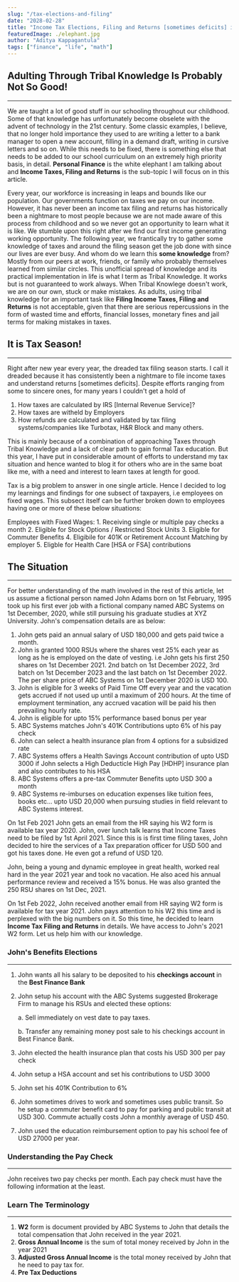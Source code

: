 ```yaml
---
slug: "/tax-elections-and-filing"
date: "2028-02-28"
title: "Income Tax Elections, Filing and Returns [sometimes deficits] in the United States"
featuredImage: ./elephant.jpg
author: "Aditya Kappagantula"
tags: ["finance", "life", "math"]
---
```


## Adulting Through Tribal Knowledge Is Probably Not So Good!
---

We are taught a lot of good stuff in our schooling throughout our childhood. Some of that knowledge has unfortunately become obselete with the advent of technology in the 21st century. Some classic examples, I believe, that no longer hold importance they used to are writing a letter to a bank manager to open a new account, filling in a demand draft, writing in cursive letters and so on. While this needs to be fixed, there is something else that needs to be added to our school curriculum on an extremely high priority basis, in detail. **Personal Finance** is the white elephant I am talking about and **Income Taxes, Filing and Returns** is the sub-topic I will focus on in this article. 

Every year, our workforce is increasing in leaps and bounds like our population. Our governments function on taxes we pay on our income. However, it has never been an income tax filing and returns has historically been a nightmare to most people because we are not made aware of this process from childhood and so we never got an opportunity to learn what it is like. We stumble upon this right after we find our first income generating working opportunity. The following year, we frantically try to gather some knowledge of taxes and around the filing season get the job done with since our lives are ever busy. And whom do we learn this **some knowledge** from? Mostly from our peers at work, friends, or family who probably themselves learned from similar circles. This unofficial spread of knowledge and its practical implementation in life is what I term as Tribal Knowledge. It works but is not guaranteed to work always. When Tribal Knowlege doesn't work, we are on our own, stuck or make mistakes. As adults, using tribal knowledge for an important task like **Filing Income Taxes, Filing and Returns** is not acceptable, given that there are serious repercussions in the form of wasted time and efforts, financial losses, monetary fines and jail terms for making mistakes in taxes.

## It is Tax Season!
---
Right after new year every year, the dreaded tax filing season starts. I call it dreaded because it has consistently been a nightmare to file income taxes and understand returns [sometimes deficits]. Despite efforts ranging from some to sincere ones, for many years I couldn't get a hold of

  1. How taxes are calculated by IRS [Internal Revenue Service]?
  2. How taxes are witheld by Employers
  3. How refunds are calculated and validated by tax filing systems/companies like Turbotax, H&R Block and many others.

This is mainly because of a combination of approaching Taxes through Tribal Knowledge and a lack of clear path to gain formal Tax education. But this year, I have put in considerable amount of efforts to understand my tax situation and hence wanted to blog it for others who are in the same boat like me, with a need and interest to learn taxes at length for good.

Tax is a big problem to answer in one single article. Hence I decided to log my learnings and findings for one subsect of taxpayers, i.e employees on fixed wages. This subsect itself can be further broken down to employees having one or more of these below situations:

Employees with Fixed Wages:
    1. Receiving single or multiple pay checks a month
    2. Eligible for Stock Options / Restricted Stock Units
    3. Eligible for Commuter Benefits
    4. Eligibile for 401K or Retirement Account Matching by employer
    5. Eligble for Health Care [HSA or FSA] contributions

## The Situation
---
For better understanding of the math involved in the rest of this article, let us assume a fictional person named John Adams born on 1st February, 1995 took up his first ever job with a fictional company named ABC Systems on 1st December, 2020, while still pursuing his graduate studies at XYZ University. John's compensation details are as below:

1. John gets paid an annual salary of USD 180,000 and gets paid twice a month.
2. John is granted 1000 RSUs where the shares vest 25% each year as long as he is employed on the date of vesting. i.e John gets his first 250 shares on 1st December 2021. 2nd batch on 1st December 2022, 3rd batch on 1st December 2023 and the last batch on 1st December 2022. The per share price of ABC Systems on 1st December 2020 is USD 100.
3. John is eligible for 3 weeks of Paid Time Off every year and the vacation gets accrued if not used up until a maximum of 200 hours. At the time of employment termination, any accrued vacation will be paid his then prevailing hourly rate.
4. John is eligible for upto 15% performance based bonus per year
5. ABC Systems matches John's 401K Contributions upto 6% of his pay check
6. John can select a health insurance plan from 4 options for a subsidized rate
7. ABC Systems offers a Health Savings Account contribution of upto USD 3000 if John selects a High Deducticle High Pay [HDHP] insurance plan and also contributes to his HSA 
8. ABC Systems offers a pre-tax Commuter Benefits upto USD 300 a month
9. ABC Systems re-imburses on education expenses like tuition fees, books etc... upto USD 20,000 when pursuing studies in field relevant to ABC Systems interest.

On 1st Feb 2021 John gets an email from the HR saying his W2 form is available tax year 2020. John, over lunch talk learns that Income Taxes need to be filed by 1st April 2021. Since this is is first time filing taxes, John decided to hire the services of a Tax preparation officer for USD 500 and got his taxes done. He even got a refund of USD 120. 

John, being a young and dynamic employee in great health, worked real hard in the year 2021 year and took no vacation. He also aced his annual performance review and received a 15% bonus. He was also granted the 250 RSU shares on 1st Dec, 2021.

On 1st Feb 2022, John received another email from HR saying W2 form is available for tax year 2021. John pays attention to his W2 this time and is perplexed with the big numbers on it. So this time, he decided to learn **Income Tax Filing and Returns** in details. We have access to John's 2021 W2 form. Let us help him with our knowledge.

### John's Benefits Elections
---
1. John wants all his salary to be deposited to his **checkings account** in the **Best Finance Bank**
2. John setup his account with the ABC Systems suggested Brokerage Firm to manage his RSUs and elected these options:

    a. Sell immediately on vest date to pay taxes.

    b. Transfer any remaining money post sale to his checkings account in Best Finance Bank.

3. John elected the health insurance plan that costs his USD 300 per pay check
4. John setup a HSA account and set his contributions to USD 3000
5. John set his 401K Contribution to 6%
6. John sometimes drives to work and sometimes uses public transit. So he setup a commuter benefit card to pay for parking and public transit at USD 300. Commute actually costs John a monthly average of USD 450.
7. John used the education reimbursement option to pay his school fee of USD 27000 per year.

### Understanding the Pay Check
---

John receives two pay checks per month. Each pay check must have the following information at the least.


### Learn The Terminology
---
1. **W2** form is document provided by ABC Systems to John that details the total compensation that John received in the year 2021.
2. **Gross Annual Income**  is the sum of total money received by John in the year 2021
3. **Adjusted Gross Annual Income** is the total money received by John that he need to pay tax for.
4. **Pre Tax Deductions**

